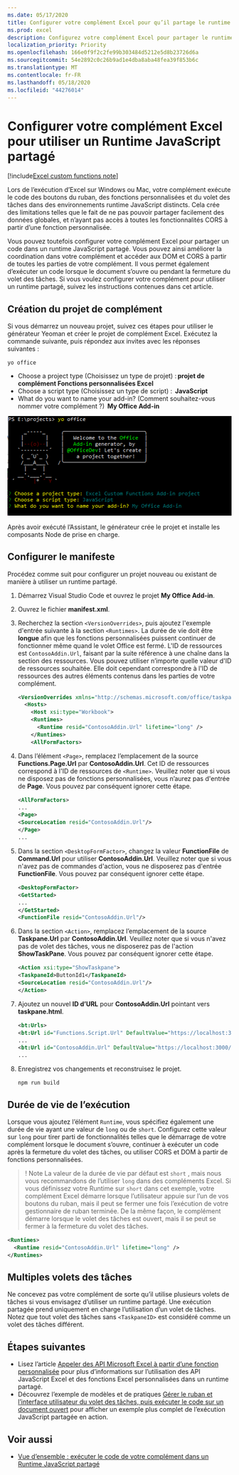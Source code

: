 ```yaml
---
ms.date: 05/17/2020
title: Configurer votre complément Excel pour qu’il partage le runtime du navigateur
ms.prod: excel
description: Configurez votre complément Excel pour partager le runtime du navigateur et exécuter le ruban, le volet des tâches et le code de fonction personnalisée dans le même runtime.
localization_priority: Priority
ms.openlocfilehash: 166e0f9f2c2fe99b303484d5212e5d8b23726d6a
ms.sourcegitcommit: 54e2892c0c26b9ad1e4dba8aba48fea39f853b6c
ms.translationtype: MT
ms.contentlocale: fr-FR
ms.lasthandoff: 05/18/2020
ms.locfileid: "44276014"
---
```

# <a name="configure-your-excel-add-in-to-use-a-shared-javascript-runtime"></a>Configurer votre complément Excel pour utiliser un Runtime JavaScript partagé

[!include[Excel custom functions note](../includes/excel-custom-functions-note.md)]

Lors de l’exécution d’Excel sur Windows ou Mac, votre complément exécute le code des boutons du ruban, des fonctions personnalisées et du volet des tâches dans des environnements runtime JavaScript distincts. Cela crée des limitations telles que le fait de ne pas pouvoir partager facilement des données globales, et n’ayant pas accès à toutes les fonctionnalités CORS à partir d’une fonction personnalisée.

Vous pouvez toutefois configurer votre complément Excel pour partager un code dans un runtime JavaScript partagé. Vous pouvez ainsi améliorer la coordination dans votre complément et accéder aux DOM et CORS à partir de toutes les parties de votre complément. Il vous permet également d’exécuter un code lorsque le document s’ouvre ou pendant la fermeture du volet des tâches. Si vous voulez configurer votre complément pour utiliser un runtime partagé, suivez les instructions contenues dans cet article.

## <a name="create-the-add-in-project"></a>Création du projet de complément

Si vous démarrez un nouveau projet, suivez ces étapes pour utiliser le générateur Yeoman et créer le projet de complément Excel. Exécutez la commande suivante, puis répondez aux invites avec les réponses suivantes :

```command line
yo office
```

- Choose a project type (Choisissez un type de projet) : **projet de complément Fonctions personnalisées Excel**
- Choose a script type (Choisissez un type de script) :  **JavaScript**
- What do you want to name your add-in? (Comment souhaitez-vous nommer votre complément ?)  **My Office Add-in**

![Capture d’écran de réponse aux invites à partir d’Office pour créer le projet de complément.](../images/yo-office-excel-project.png)

Après avoir exécuté l’Assistant, le générateur crée le projet et installe les composants Node de prise en charge.

## <a name="configure-the-manifest"></a>Configurer le manifeste

Procédez comme suit pour configurer un projet nouveau ou existant de manière à utiliser un runtime partagé.

1. Démarrez Visual Studio Code et ouvrez le projet **My Office Add-in**.
2. Ouvrez le fichier **manifest.xml**.
3. Recherchez la section `<VersionOverrides>`, puis ajoutez l'exemple d'entrée suivante à la section `<Runtimes>`. La durée de vie doit être **longue** afin que les fonctions personnalisées puissent continuer de fonctionner même quand le volet Office est fermé. L'ID de ressources est `ContosoAddin.Url`, faisant par la suite référence à une chaîne dans la section des ressources. Vous pouvez utiliser n’importe quelle valeur d'ID de ressources souhaitée. Elle doit cependant correspondre à l'ID de ressources des autres éléments contenus dans les parties de votre complément.

   ```xml
   <VersionOverrides xmlns="http://schemas.microsoft.com/office/taskpaneappversionoverrides" xsi:type="VersionOverridesV1_0">
     <Hosts>
       <Host xsi:type="Workbook">
       <Runtimes>
         <Runtime resid="ContosoAddin.Url" lifetime="long" />
       </Runtimes>
       <AllFormFactors>
   ```

4. Dans l’élément `<Page>`, remplacez l’emplacement de la source **Functions.Page.Url** par **ContosoAddin.Url**. Cet ID de ressources correspond à l'ID de ressources de `<Runtime>`. Veuillez noter que si vous ne disposez pas de fonctions personnalisées, vous n’aurez pas d'entrée de **Page**. Vous pouvez par conséquent ignorer cette étape.

   ```xml
   <AllFormFactors>
   ...
   <Page>
   <SourceLocation resid="ContosoAddin.Url"/>
   </Page>
   ...
   ```

5. Dans la section `<DesktopFormFactor>`, changez la valeur **FunctionFile** de **Command.Url** pour utiliser **ContosoAddin.Url**. Veuillez noter que si vous n'avez pas de commandes d'action, vous ne disposerez pas d'entrée **FunctionFile**. Vous pouvez par conséquent ignorer cette étape.

   ```xml
   <DesktopFormFactor>
   <GetStarted>
   ...
   </GetStarted>
   <FunctionFile resid="ContosoAddin.Url"/>
   ```

6. Dans la section `<Action>`, remplacez l’emplacement de la source **Taskpane.Url** par **ContosoAddin.Url**. Veuillez noter que si vous n'avez pas de volet des tâches, vous ne disposerez pas de l'action **ShowTaskPane**. Vous pouvez par conséquent ignorer cette étape.

   ```xml
   <Action xsi:type="ShowTaskpane">
   <TaskpaneId>ButtonId1</TaskpaneId>
   <SourceLocation resid="ContosoAddin.Url"/>
   </Action>
   ```

7. Ajoutez un nouvel **ID d’URL** pour **ContosoAddin.Url** pointant vers **taskpane.html**.

   ```xml
   <bt:Urls>
   <bt:Url id="Functions.Script.Url" DefaultValue="https://localhost:3000/dist/functions.js"/>
   ...
   <bt:Url id="ContosoAddin.Url" DefaultValue="https://localhost:3000/taskpane.html"/>
   ...
   ```

8. Enregistrez vos changements et reconstruisez le projet.

   ```command line
   npm run build
   ```

## <a name="runtime-lifetime"></a>Durée de vie de l’exécution

Lorsque vous ajoutez l’élément `Runtime`, vous spécifiez également une durée de vie ayant une valeur de `long` ou de `short`. Configurez cette valeur sur `long` pour tirer parti de fonctionnalités telles que le démarrage de votre complément lorsque le document s’ouvre, continuer à exécuter un code après la fermeture du volet des tâches, ou utiliser CORS et DOM à partir de fonctions personnalisées.

>! Note La valeur de la durée de vie par défaut est `short` , mais nous vous recommandons de l’utiliser `long` dans des compléments Excel. Si vous définissez votre Runtime sur `short` dans cet exemple, votre complément Excel démarre lorsque l’utilisateur appuie sur l’un de vos boutons du ruban, mais il peut se fermer une fois l’exécution de votre gestionnaire de ruban terminée. De la même façon, le complément démarre lorsque le volet des tâches est ouvert, mais il se peut se fermer à la fermeture du volet des tâches.

```xml
<Runtimes>
  <Runtime resid="ContosoAddin.Url" lifetime="long" />
</Runtimes>
```

## <a name="multiple-task-panes"></a>Multiples volets des tâches

Ne concevez pas votre complément de sorte qu’il utilise plusieurs volets de tâches si vous envisagez d’utiliser un runtime partagé. Une exécution partagée prend uniquement en charge l’utilisation d’un volet de tâches. Notez que tout volet des tâches sans `<TaskpaneID>` est considéré comme un volet des tâches différent.

## <a name="next-steps"></a>Étapes suivantes

- Lisez l’article [Appeler des API Microsoft Excel à partir d’une fonction personnalisée](call-excel-apis-from-custom-function.md) pour plus d’informations sur l’utilisation des API JavaScript Excel et des fonctions Excel personnalisées dans un runtime partagé.
- Découvrez l’exemple de modèles et de pratiques [Gérer le ruban et l’interface utilisateur du volet des tâches, puis exécuter le code sur un document ouvert](https://github.com/OfficeDev/PnP-OfficeAddins/tree/master/Samples/excel-shared-runtime-scenario) pour afficher un exemple plus complet de l’exécution JavaScript partagée en action.

## <a name="see-also"></a>Voir aussi

- [Vue d’ensemble : exécuter le code de votre complément dans un Runtime JavaScript partagé](custom-functions-shared-overview.md)
